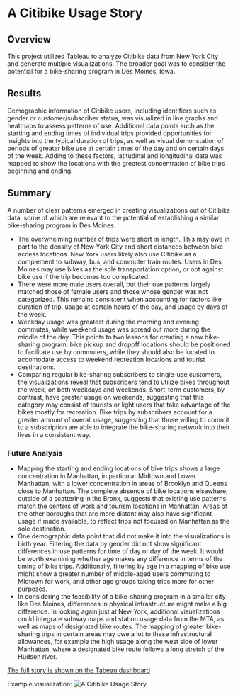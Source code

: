 # A Citibike Usage Story

## Overview
This project utilized Tableau to analyze Citibike data from New York City and generate multiple visualizations. The broader goal was to consider the potential for a bike-sharing program in Des Moines, Iowa.  

## Results
Demographic information of Citibike users, including identifiers such as gender or customer/subscriber status, was visualized in line graphs and heatmaps to assess patterns of use. Additional data points such as the starting and ending times of individual trips provided opportunities for insights into the typical duration of trips, as well as visual demonstation of periods of greater bike use at certain times of the day and on certain days of the week. Adding to these factors, latitudinal and longitudinal data was mapped to show the locations with the greatest concentration of bike trips beginning and ending. 


## Summary
A number of clear patterns emerged in creating visualizations out of Citibike data, some of which are relevant to the potential of establishing a similar bike-sharing program in Des Moines. 
- The overwhelming number of trips were short in length. This may owe in part to the density of New York City and short distances between bike access locations. New York users likely also use Citibike as a complement to subway, bus, and commuter train routes. Users in Des Moines may use bikes as the sole transportation option, or opt against bike use if the trip becomes too complicated.
- There were more male users overall, but their use patterns largely matched those of female users and those whose gender was not categorized. This remains consistent when accounting for factors like duration of trip, usage at certain hours of the day, and usage by days of the week.
- Weekday usage was greatest during the morning and evening commutes, while weekend usage was spread out more during the middle of the day. This points to two lessons for creating a new bike-sharing program: bike pickup and dropoff locations should be positioned to facilitate use by commuters, while they should also be located to accomodate access to weekend recreation locations and tourist destinations. 
- Comparing regular bike-sharing subscribers to single-use customers, the visualizations reveal that subscribers tend to utilize bikes throughout the week, on both weekdays and weekends. Short-term customers, by contrast, have greater usage on weekends, suggesting that this category may consist of tourists or light users that take advantage of the bikes mostly for recreation. Bike trips by subscribers account for a greater amount of overall usage, suggesting that those willing to commit to a subscription are able to integrate the bike-sharing network into their lives in a consistent way.
### Future Analysis
- Mapping the starting and ending locations of bike trips shows a large concentration in Manhattan, in particular Midtown and Lower Manhattan, with a lower concentration in areas of Brooklyn and Queens close to Manhattan. The complete absence of bike locations elsewhere, outside of a scattering in the Bronx, suggests that existing use patterns match the centers of work and tourism locations in Manhattan. Areas of the other boroughs that are more distant may also have significant usage if made available, to reflect trips not focused on Manhattan as the sole destination.
- One demographic data point that did not make it into the visualizations is birth year. Filtering the data by gender did not show significant differences in use patterns for time of day or day of the week. It would be worth examining whether age makes any difference in terms of the timing of bike trips. Additionally, filtering by age in a mapping of bike use might show a greater number of middle-aged users commuting to Midtown for work, and other age groups taking trips more for other purposes.
- In considering the feasibility of a bike-sharing program in a smaller city like Des Moines, differences in physical infrastructure might make a big difference. In looking again just at New York, additional visualizations could integrate subway maps and station usage data from the MTA, as well as maps of designated bike routes. The mapping of greater bike-sharing trips in certain areas may owe a lot to these infrastructural allowances, for example the high usage along the west side of lower Manhattan, where a designated bike route follows a long stretch of the Hudson river.

[The full story is shown on the Tabeau dashboard](https://public.tableau.com/app/profile/jeffrey.zimmerman8067/viz/CitibikeVisualizations_16428757970300/ACitibikeUsageStory)

Example visualization:
![A Citibike Usage Story](https://user-images.githubusercontent.com/91562577/151832334-0975f75e-d883-4ba8-b40c-e8f6f97669de.png)
